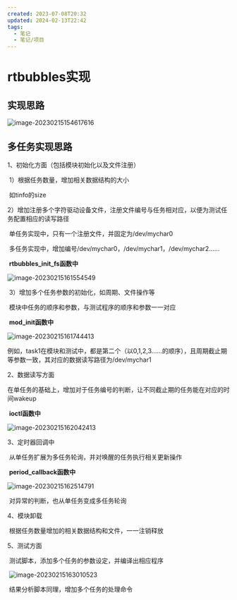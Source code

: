 ```yaml
---
created: 2023-07-08T20:32
updated: 2024-02-13T22:42
tags:
  - 笔记
  - 笔记/项目
---
```


# rtbubbles实现

## 实现思路

![image-20230215154617616](https://cdn.jsdelivr.net/gh/wsm6636/pic/202302151546749.png)

## 多任务实现思路

1、初始化方面（包括模块初始化以及文件注册）

​		1）根据任务数量，增加相关数据结构的大小

​				如tinfo的size

​		2）增加注册多个字符驱动设备文件，注册文件编号与任务相对应，以便为测试任务配置相应的读写路径

​				单任务实现中，只有一个注册文件，并固定为/dev/mychar0

​				多任务实现中，增加编号/dev/mychar0，/dev/mychar1，/dev/mychar2……

​				**rtbubbles_init_fs函数中**

![image-20230215161554549](https://cdn.jsdelivr.net/gh/wsm6636/pic/202302151615626.png)



​		3）增加多个任务参数的初始化，如周期、文件操作等

​				模块中任务的顺序和参数，与测试程序的顺序和参数一一对应

​				**mod_init函数中**

![image-20230215161744413](https://cdn.jsdelivr.net/gh/wsm6636/pic/202302151617472.png)

​			例如，task1在模块和测试中，都是第二个（以0,1,2,3……的顺序），且周期截止期等参数一致，其对应的数据读写路径为/dev/mychar1

2、数据读写方面

​		在单任务的基础上，增加对于任务编号的判断，让不同截止期的任务能在对应的时间wakeup

​		**ioctl函数中**

![image-20230215162042413](https://cdn.jsdelivr.net/gh/wsm6636/pic/202302151620474.png)

3、定时器回调中

​		从单任务扩展为多任务轮询，并对唤醒的任务执行相关更新操作

​		**period_callback函数中**

![image-20230215162514791](https://cdn.jsdelivr.net/gh/wsm6636/pic/202302151625853.png)

​		对异常的判断，也从单任务变成多任务轮询

4、模块卸载

​		根据任务数量增加的相关数据结构和文件，一一注销释放

5、测试方面

​		测试脚本，添加多个任务的参数设定，并编译出相应程序

​		![image-20230215163010523](https://cdn.jsdelivr.net/gh/wsm6636/pic/202302151630597.png)

​		结果分析脚本同理，增加多个任务的处理命令